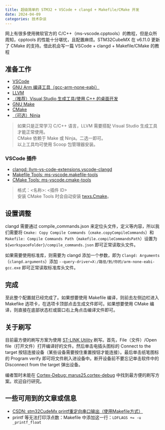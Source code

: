 ```yaml
---
title: 超级简单的 STM32 + VSCode + clangd + Makefile/CMake 开发
date: 2024-04-09
categories: 技术杂谈
---
```

网上有很多使用微软官方的 C/C++（ms-vscode.cpptools）的教程，但是众所周知，cpptools 的性能十分堪忧，且配置麻烦。STM32CubeMX 在 v6.11.0 更新了 CMake 的支持。借此机会写一篇 VSCode + clangd + Makefile/CMake 的教程

## 准备工作
- [VSCode](https://code.visualstudio.com/)
- [GNU Arm 编译工具（gcc-arm-none-eabi）](https://developer.arm.com/Tools%20and%20Software/GNU%20Toolchain)
- [LLVM](https://releases.llvm.org/)
- [（推荐）Visual Studio 生成工具/使用 C++ 的桌面开发](https://visualstudio.microsoft.com/zh-hans/downloads/)
- [GNU Make](https://www.gnu.org/software/make/)
- [CMake](https://cmake.org/)
- [（可选）Ninja](https://ninja-build.org/)

> 如果只是正常学习 C/C++ 语言，LLVM 需要搭配 Visual Studio 生成工具才能正常使用。  
> CMake 依赖于 Make 或 Ninja。二选一即可。  
> 以上工具均可使用 Scoop 包管理器安装。

### VSCode 插件
- [clangd: llvm-vs-code-extensions.vscode-clangd](https://marketplace.visualstudio.com/items?itemName=llvm-vs-code-extensions.vscode-clangd)
- [Makefile Tools: ms-vscode.makefile-tools](https://marketplace.visualstudio.com/items?itemName=ms-vscode.makefile-tools)
- [CMake Tools: ms-vscode.cmake-tools](https://marketplace.visualstudio.com/items?itemName=ms-vscode.cmake-tools)

> 格式：<名称>: <插件 ID>  
> 安装 CMake Tools 时会自动安装 [twxs.Cmake](https://marketplace.visualstudio.com/items?itemName=twxs.cmake)。

## 设置调整
clangd 需要通过 compile_commands.json 来定位头文件，定义等内容，所以我们需要将 `Cmake: Copy Compile Commands`（`cmake.copyCompileCommands`）和 `Makefile: Compile Commands Path`（`makefile.compileCommandsPath`）设置为 `${workspaceFolder}/compile_commands.json` 即可正常读取头文件。

如果需要使用标准库，则需要为 clangd 添加一个参数，即为 `Clangd: Arguments`（`clangd.arguments`）添加 `--query-driver=X:/路径/到/你的/arm-none-eabi-gcc.exe` 即可正常读取标准库头文件。

## 完成
至此整个配置就已经完成了。如果想要使用 Makefile 编译，则前去左侧边栏进入 Makefike 选项卡，在选项卡顶部点击生成文件即可。如果想要使用 CMake 编译，则直接在底部状态栏或窗口右上角点击编译文件即可。

## 关于刷写
目前最方便的刷写方案为使用 [ST-LINK Utility](https://www.st.com.cn/zh/development-tools/stsw-link004.html) 刷写。首先，File（文件）/Open file（打开文件）打开编译好的文件。然后单击电插头图标的 Connect to the target 按钮连接设备（某些设备需要按住重置按钮才能连接）。最后单击纸笔图标的 Program verify 即可将文件刷入进设备中。断开设备前不要忘记单击软件中的 Disconnect from the target 弹出设备。

编者暂时未能在 [Cortex-Debug: marus25.cortex-debug](https://marketplace.visualstudio.com/items?itemName=marus25.cortex-debug) 中找到最方便的刷写方案。欢迎自行研究。

## 一些可用到的文章或信息
- [CSDN: stm32CudeMx printf重定向串口输出（使用Makefile方式）](https://blog.csdn.net/weixin_46253402/article/details/136288512)
- printf 等无法打印浮点数：Makefile 中添加这一行：`LDFLAGS += -u _printf_float`
